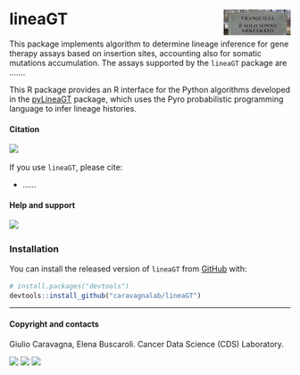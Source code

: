 
# lineaGT <a href="https://caravagnalab.github.io/LineaGT/"><img src="man/figures/logo.jpg" align="right" height="46" /></a>

This package implements algorithm to determine lineage inference for
gene therapy assays based on insertion sites, accounting also for
somatic mutations accumulation. The assays supported by the `lineaGT`
package are …….

This R package provides an R interface for the Python algorithms
developed in the [pyLineaGT](https://github.com/caravagnalab/pyLineaGT)
package, which uses the Pyro probabilistic programming language to infer
lineage histories.

#### Citation

[![](https://img.shields.io/badge/doi-.....-red.svg)](https://doi.org/....)

If you use `lineaGT`, please cite:

-   ……

#### Help and support

[![](https://img.shields.io/badge/GitHub%20Pages-https://caravagnalab.github.io/lineaGT/-steelblue.svg)](https://caravagnalab.github.io/lineaGT)

### Installation

You can install the released version of `lineaGT` from
[GitHub](https://github.com/) with:

``` r
# install.packages("devtools")
devtools::install_github("caravagnalab/lineaGT")
```

------------------------------------------------------------------------

#### Copyright and contacts

Giulio Caravagna, Elena Buscaroli. Cancer Data Science (CDS) Laboratory.

[![](https://img.shields.io/badge/Email-gcaravagn@gmail.com-steelblue.svg)](mailto:gcaravagn@gmail.com)
[![](https://img.shields.io/badge/CDS%20Lab%20Github-caravagnalab-seagreen.svg)](https://github.com/caravagnalab)
[![](https://img.shields.io/badge/CDS%20Lab%20webpage-https://www.caravagnalab.org/-red.svg)](https://www.caravagnalab.org/)
